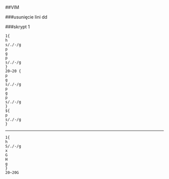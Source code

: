 ##VIM

###usunięcie lini 
    dd    

###skrypt 1

    1{
    h
    s/./-/g
    p
    g
    p
    s/./-/g
    }
    20~20 {
    p
    g
    s/./-/g
    p
    g
    p
    s/./-/g
    }
    ${
    p
    s/./-/g
    }

---
        
    1{
    h
    S/./-/g
    x
    G
    H
    g
    }
    20~20G